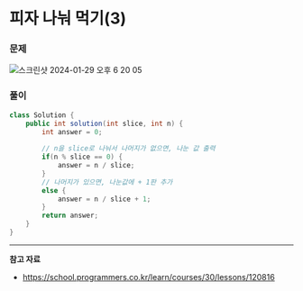 # 피자 나눠 먹기(3)

### 문제

![스크린샷 2024-01-29 오후 6 20 05](https://github.com/Heo-y-y/development-blog/assets/112863029/708cc1cb-933b-4868-9bc9-9e03a8870886)

### 풀이

```java
class Solution {
    public int solution(int slice, int n) {
        int answer = 0;
        
        // n을 slice로 나눠서 나머지가 없으면, 나눈 값 출력
        if(n % slice == 0) {
            answer = n / slice;
        }
        // 나머지가 있으면, 나눈값에 + 1판 추가
        else {
            answer = n / slice + 1;
        }
        return answer;
    }
}
```

---

**참고 자료**

- <https://school.programmers.co.kr/learn/courses/30/lessons/120816>
